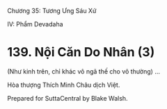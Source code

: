  

Chương 35: Tương Ưng Sáu Xứ

IV: Phẩm Devadaha

# 139\. Nội Căn Do Nhân (3)

(Như kinh trên, chỉ khác vô ngã thế cho vô thường) …

Hòa thượng Thích Minh Châu dịch Việt.

Prepared for SuttaCentral by Blake Walsh.
